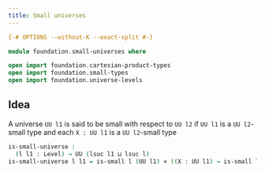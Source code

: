 ```yaml
---
title: Small universes
---
```


```agda
{-# OPTIONS --without-K --exact-split #-}

module foundation.small-universes where

open import foundation.cartesian-product-types
open import foundation.small-types
open import foundation.universe-levels
```

## Idea

A universe `UU l1` is said to be small with respect to `UU l2` if `UU l1` is a `UU l2`-small type and each `X : UU l1` is a `UU l2`-small type

```agda
is-small-universe :
  (l l1 : Level) → UU (lsuc l1 ⊔ lsuc l)
is-small-universe l l1 = is-small l (UU l1) × ((X : UU l1) → is-small l X)
```
